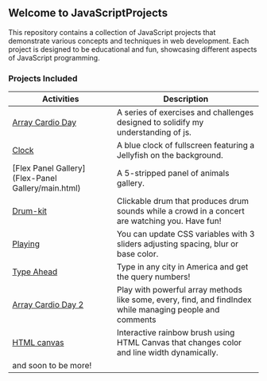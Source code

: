 ## Welcome to JavaScriptProjects

This repository contains a collection of JavaScript projects that demonstrate various concepts and techniques in web
development. Each project is designed to be educational and fun, showcasing different aspects of JavaScript programming.

### Projects Included

| Activities                                         | Description                                                                                     |
|----------------------------------------------------|-------------------------------------------------------------------------------------------------|
| [Array Cardio Day](Array-Cardio-Day1/main.html)    | A series of exercises and challenges designed to solidify my understanding of js.               |
| [Clock](Clock/main.html)                           | A blue clock of fullscreen featuring a Jellyfish on the background.                             |
| [Flex Panel Gallery](Flex-Panel Gallery/main.html) | A 5-stripped panel of animals gallery.                                                          |
| [Drum-kit](JavaScriptDrum-Kit/main.html)           | Clickable drum that produces drum sounds while a crowd in a concert are watching you. Have fun! |
| [Playing](Playing/main.html)                       | You can update CSS variables with 3 sliders adjusting spacing, blur or base color.              |
| [Type Ahead](TypeAhead/main.html)                  | Type in any city in America and get the query numbers!                                          |
| [Array Cardio Day 2](Array-Cardio-Day2/main.html)  | Play with powerful array methods like some, every, find, and findIndex while managing people and comments | 
| [HTML canvas](HTML-canvas/main.html)               | Interactive rainbow brush using HTML Canvas that changes color and line width dynamically.      |
|and soon to be more!
